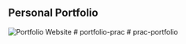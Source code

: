 ## Personal Portfolio

![Portfolio Website](https://i.ibb.co/WgPMpts/image.png)
#   p o r t f o l i o - p r a c  
 #   p r a c - p o r t f o l i o  
 